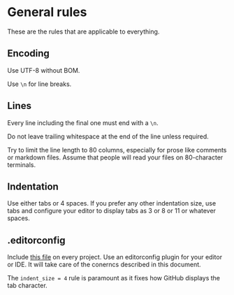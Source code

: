 # General rules

These are the rules that are applicable to everything.

## Encoding

Use UTF-8 without BOM.

Use `\n` for line breaks.

## Lines

Every line including the final one must end with a `\n`.

Do not leave trailing whitespace at the end of the line unless required.

Try to limit the line length to 80 columns, especially for prose like comments
or markdown files. Assume that people will read your files on 80-character
terminals.

## Indentation

Use either tabs or 4 spaces. If you prefer any other indentation size, use tabs
and configure your editor to display tabs as 3 or 8 or 11 or whatever spaces.

## .editorconfig

Include [this file](.editorconfig) on every project. Use an editorconfig 
plugin for your editor or IDE. It will take care of the conerncs described
in this document.

The `indent_size = 4` rule is paramount as it fixes how GitHub displays the tab
character.
